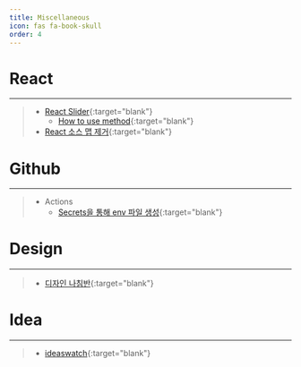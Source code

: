 ```yaml
---
title: Miscellaneous
icon: fas fa-book-skull
order: 4
---
```


# React

---

> - [React Slider](https://react-slick.neostack.com/){:target="blank"}
>   - [How to use method](https://stackoverflow.com/questions/64776116/how-to-execute-slicknext-method-in-react-slick-carousel){:target="blank"}
> - [React 소스 맵 제거](https://velog.io/@racoon/React-build-%EC%8B%9C-sourcemap-%EC%A0%9C%EA%B1%B0%ED%95%98%EA%B8%B0){:target="blank"}

# Github

---

> - Actions
>   - [Secrets을 통해 env 파일 생성](https://ji5485.github.io/post/2021-06-26/create-env-with-github-actions-secrets/){:target="blank"}

# Design

---

> - [디자인 나침반](https://designcompass.org/){:target="blank"}

# Idea

---

> - [ideaswatch](https://ideaswatch.com/){:target="blank"}
